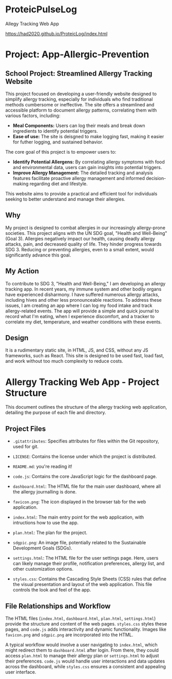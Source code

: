 # ProteicPulseLog
 Allegy Tracking Web App

https://had2020.github.io/ProteicLog/index.html

# Project: App-Allergic-Prevention

## School Project: Streamlined Allergy Tracking Website

This project focused on developing a user-friendly website designed to simplify allergy tracking, especially for individuals who find traditional methods cumbersome or ineffective.  The site offers a streamlined and accessible platform to document allergy patterns, correlating them with various factors, including:

*   **Meal Components:** Users can log their meals and break down ingredients to identify potential triggers.
*   **Ease of use:** The site is deisgned to make logging fast, making it easier for futher logging, and sustained behavior.

The core goal of this project is to empower users to:

*   **Identify Potential Allergens:** By correlating allergy symptoms with food and environmental data, users can gain insights into potential triggers.
*   **Improve Allergy Management:**  The detailed tracking and analysis features facilitate proactive allergy management and informed decision-making regarding diet and lifestyle.

This website aims to provide a practical and efficient tool for individuals seeking to better understand and manage their allergies.

## Why 
My project is designed to combat allergies in our increasingly allergy-prone societies. This project aligns with the UN SDG goal, "Health and Well-Being" (Goal 3). Allergies negatively impact our health, causing deadly allergy attacks, pain, and decreased quality of life.  They hinder progress towards SDG 3. Reducing or preventing allergies, even to a small extent, would significantly advance this goal.

## My Action

To contribute to SDG 3, "Health and Well-Being," I am developing an allergy tracking app.  In recent years, my immune system and other bodily organs have experienced disharmony. I have suffered numerous allergy attacks, including hives and other less pronounceable reactions. To address these issues, I am creating an app where I can log my food intake and track allergy-related events. The app will provide a simple and quick journal to record what I'm eating, when I experience discomfort, and a tracker to correlate my diet, temperature, and weather conditions with these events.

## Design
It is a rudimentary static site, in HTML, JS, and CSS, without any JS frameworks, such as React. This site is designed to be used fast, load fast, and work without too much complexity to reduce costs.  

# Allergy Tracking Web App - Project Structure

This document outlines the structure of the allergy tracking web application, detailing the purpose of each file and directory.

## Project Files

*   `.gitattributes`: Specifies attributes for files within the Git repository, used for git.

*   `LICENSE`: Contains the license under which the project is distributed. 

*   `README.md`: you're reading it!

*   `code.js`: Contains the core JavaScript logic for the dashboard page.

*   `dashboard.html`: The HTML file for the main user dashboard, where all the allergy journalling is done.

*   `favicon.png`: The icon displayed in the browser tab for the web application.

*   `index.html`: The main entry point for the web application, with intructions how to use the app.
  
*   `plan.html`:  The plan for the project.

*   `sdgpic.png`: An image file, potentially related to the Sustainable Development Goals (SDGs). 

*   `settings.html`: The HTML file for the user settings page. Here, users can likely manage their profile, notification preferences, allergy list, and other customization options.

*   `styles.css`: Contains the Cascading Style Sheets (CSS) rules that define the visual presentation and layout of the web application. This file controls the look and feel of the app.

## File Relationships and Workflow

The HTML files (`index.html`, `dashboard.html`, `plan.html`, `settings.html`) provide the structure and content of the web pages.  `styles.css` styles these pages, and `code.js` adds interactivity and dynamic functionality.  Images like `favicon.png` and `sdgpic.png` are incorporated into the HTML.

A typical workflow would involve a user navigating to `index.html`, which might redirect them to `dashboard.html` after login.  From there, they could access `plan.html` to manage their allergy plan or `settings.html` to adjust their preferences.  `code.js` would handle user interactions and data updates across the dashboard, while `styles.css` ensures a consistent and appealing user interface.
